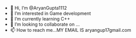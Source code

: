 - 👋 Hi, I’m @AryanGupta1112
- 👀 I’m interested in Game development
- 🌱 I’m currently learning C++
- 💞️ I’m looking to collaborate on ...
- 📫 How to reach me...MY EMAIL IS aryangup17gmail.com

<!---
AryanGupta1112/AryanGupta1112 is a ✨ special ✨ repository because its `README.md` (this file) appears on your GitHub profile.
You can click the Preview link to take a look at your changes.
--->
